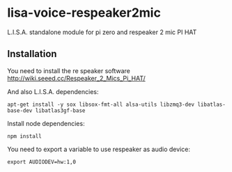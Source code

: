 # lisa-voice-respeaker2mic
L.I.S.A. standalone module for pi zero and respeaker 2 mic PI HAT

## Installation

You need to install the re speaker software http://wiki.seeed.cc/Respeaker_2_Mics_Pi_HAT/

And also L.I.S.A. dependencies:

```
apt-get install -y sox libsox-fmt-all alsa-utils libzmq3-dev libatlas-base-dev libatlas3gf-base

```

Install node dependencies: 

```
npm install
```

You need to export a variable to use respeaker as audio device:

```
export AUDIODEV=hw:1,0
```